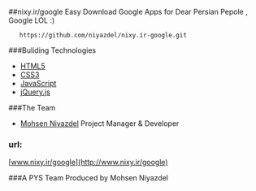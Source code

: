 ##nixy.ir/google
Easy Download Google Apps for Dear Persian Pepole , Google LOL :)

```
   https://github.com/niyazdel/nixy.ir-google.git
```


###Buliding Technologies
* [HTML5](http://www.w3c.org/html5)
* [CSS3](http://www.w3c.org/css3)
* [JavaScript](http://www.mdn.org)
* [jQuery.js](http://www.jquery.com)


###The Team
* [Mohsen Niyazdel](https://github.com/niyazdel) Project Manager & Developer

### url: ###
[www.nixy.ir/google](http://www.nixy.ir/google)

###A PYS Team
Produced by Mohsen Niyazdel

